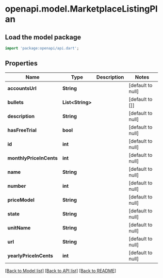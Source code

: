 # openapi.model.MarketplaceListingPlan

## Load the model package
```dart
import 'package:openapi/api.dart';
```

## Properties
Name | Type | Description | Notes
------------ | ------------- | ------------- | -------------
**accountsUrl** | **String** |  | [default to null]
**bullets** | **List&lt;String&gt;** |  | [default to []]
**description** | **String** |  | [default to null]
**hasFreeTrial** | **bool** |  | [default to null]
**id** | **int** |  | [default to null]
**monthlyPriceInCents** | **int** |  | [default to null]
**name** | **String** |  | [default to null]
**number** | **int** |  | [default to null]
**priceModel** | **String** |  | [default to null]
**state** | **String** |  | [default to null]
**unitName** | **String** |  | [default to null]
**url** | **String** |  | [default to null]
**yearlyPriceInCents** | **int** |  | [default to null]

[[Back to Model list]](../README.md#documentation-for-models) [[Back to API list]](../README.md#documentation-for-api-endpoints) [[Back to README]](../README.md)


